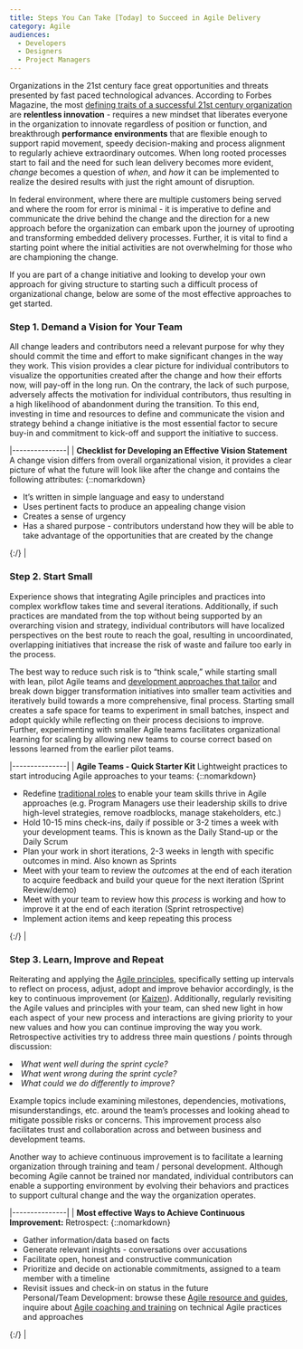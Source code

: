 ```yaml
---
title: Steps You Can Take [Today] to Succeed in Agile Delivery 
category: Agile
audiences:
  - Developers
  - Designers
  - Project Managers
---
```


<style>
  table {
    width: 100%;
    table-layout: fixed;
  }
</style>

Organizations in the 21st century face great opportunities and threats presented by fast paced technological advances. According to Forbes Magazine, the most [defining traits of a successful 21st century organization](https://www.forbes.com/sites/gapinternational/2014/09/03/the-six-defining-traits-of-the-successful-21st-century-organization/#f2e3ddf1c600) are <b>relentless innovation</b> - requires a new mindset that liberates everyone in the organization to innovate regardless of position or function, and breakthrough <b>performance environments</b> that are flexible enough to support rapid movement, speedy decision-making and process alignment to regularly achieve extraordinary outcomes. When long rooted processes start to fail and the need for such lean delivery becomes more evident, <i>change</i> becomes a question of <i>when</i>, and <i>how</i> it can be implemented to realize the desired results with just the right amount of disruption. 

In federal environment, where there are multiple customers being served and where the room for error is minimal -  it is imperative to define and communicate the drive behind the change and the direction for a new approach before the organization can embark upon the journey of uprooting and transforming embedded delivery processes. Further, it is vital to find a starting point where the initial activities are not overwhelming for those who are championing the change.

If you are part of a change initiative and looking to develop your own approach for giving structure to starting such a difficult process of organizational change, below are some of the most effective approaches to get started.

### Step 1. Demand a Vision for Your Team

All change leaders and contributors need a relevant purpose for why they should commit the time and effort to make significant changes in the way they work. This vision provides a clear picture for individual contributors to visualize the opportunities created after the change and how their efforts now, will pay-off in the long run. On the contrary, the lack of such purpose, adversely affects the motivation for individual contributors, thus resulting in a high likelihood of abandonment during the transition. To this end, investing in time and resources to define and communicate the vision and strategy behind a change initiative is the most essential factor to secure buy-in and commitment to kick-off and support the initiative to success. 

|---------------|
| <b>Checklist for Developing an Effective Vision Statement</b> A change vision differs from overall organizational vision, it provides a clear picture of what the future will look like after the change and contains the following attributes: {::nomarkdown}<ul><li>It’s written in simple language and easy to understand</li> <li>Uses pertinent facts to produce an appealing change vision </li> <li> Creates a sense of urgency</li> <li>Has a shared purpose - contributors understand how they will be able to take advantage of the opportunities that are created by the change</li></ul> {:/} |

### Step 2. Start Small 

Experience shows that integrating Agile principles and practices into complex workflow takes time and several iterations. Additionally, if such practices are mandated from the top without being supported by an overarching vision and strategy, individual contributors will have localized perspectives on the best route to reach the goal, resulting in uncoordinated, overlapping initiatives that increase the risk of waste and failure too early in the process. 

The best way to reduce such risk is to “think scale,” while starting small with lean, pilot Agile teams and [development approaches that tailor](https://enterprise-knowledge.com/agile-vs-waterfall-project-management-series-part-3-compromising-to-a-tailored-approach/) and break down bigger transformation initiatives into smaller team activities and iteratively build towards a more comprehensive, final process. Starting small creates a safe space for teams to experiment in small batches, inspect and adopt quickly while reflecting on their process decisions to  improve. Further, experimenting with smaller Agile teams facilitates organizational learning for scaling by allowing new teams to course correct based on lessons learned from the earlier pilot teams.

|---------------|
| <b> Agile Teams - Quick Starter Kit</b> 
Lightweight practices to start introducing Agile approaches to your teams: {::nomarkdown}<ul><li> Redefine [traditional roles](https://tech.gsa.gov/guides/Traditional-Management-Skills-and-Functions-in-an-Agile-Organization) to enable your team skills thrive in Agile approaches (e.g. Program Managers use their leadership skills to drive high-level strategies, remove roadblocks, manage stakeholders, etc.) </li> <li>Hold 10-15 mins check-ins, daily if possible or 3-2 times a week with your development teams. This is known as the Daily Stand-up or the Daily Scrum</li> <li> Plan your work in short iterations, 2-3 weeks in length with specific outcomes in mind. Also known as Sprints </li> <li>Meet with your team to review the *outcomes* at the end of each iteration to acquire feedback and build your queue for the next iteration (Sprint Review/demo) </li><li> Meet with your team to review how this *process* is working and how to improve it at the end of each iteration (Sprint retrospective)</li><li> Implement action items and keep repeating this process </li></ul> {:/} |

### Step 3. Learn, Improve and Repeat

Reiterating and applying the [Agile principles](http://agilemanifesto.org/principles.html), specifically setting up intervals to reflect on process, adjust, adopt and improve behavior accordingly, is the key to continuous improvement (or  [Kaizen](https://en.wikipedia.org/wiki/Kaizen)). Additionally,  regularly revisiting the Agile values and principles with your team, can shed new light in how each aspect of your new process and interactions are giving priority to your new values and how you can continue improving the way you work. Retrospective activities try to address three main questions / points through discussion:
<li><i>What went well during the sprint cycle?</i></li>
<li><i>What went wrong during the sprint cycle?</i></li>
<li><i>What could we do differently to improve?</i></li>

Example topics include examining milestones, dependencies, motivations, misunderstandings, etc. around the team’s processes and looking ahead to mitigate possible risks or concerns. This improvement process also facilitates trust and collaboration across and between business and development teams. 

Another way to achieve continuous improvement is to facilitate a learning organization through training and team / personal development. Although becoming Agile cannot be trained nor mandated, individual contributors can enable a supporting environment by evolving their behaviors and practices to support cultural change and the way the organization operates. 

|---------------|
| <b> Most effective Ways to Achieve Continuous Improvement:</b> Retrospect: {::nomarkdown}<ul><li> Gather information/data based on facts </li> <li>Generate relevant insights - conversations over accusations</li> <li> Facilitate open, honest and constructive communication </li> <li>Prioritize and decide on actionable commitments, assigned to a team member with a timeline</li><li> Revisit issues and check-in on status in the future</li> Personal/Team Development: browse these [Agile resource and guides](https://tech.gsa.gov/guides/), inquire about [Agile coaching and training](https://tech.gsa.gov/work-with-us/) on technical Agile practices and approaches </ul> {:/} |

